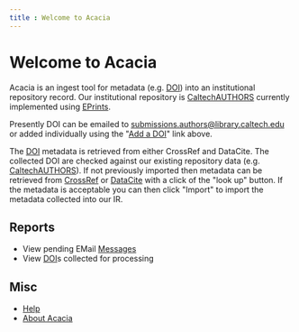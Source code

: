 ```yaml
---
title : Welcome to Acacia
---
```


Welcome to Acacia
=================

Acacia is an ingest tool for metadata (e.g. [DOI](https://doi.org)) into an institutional repository record. Our institutional repository is [CaltechAUTHORS](https://authors.library.caltech.edu) currently implemented using [EPrints](https://eprints.org).

Presently DOI can be emailed to [submissions.authors@library.caltech.edu](mailto:submissions.authors@library.caltech.edu) or added individually using the "[Add a DOI](./add-doi)" link above.

The [DOI](https://doi.org) metadata is retrieved from either CrossRef and DataCite. The collected DOI are checked against our existing repository data (e.g. [CaltechAUTHORS](https://authors.library.caltech.edu)). If not previously imported then metadata can be retrieved from [CrossRef](https://crossref.org) or [DataCite](https://datacite.org) with a click of the "look up" button. If the metadata is acceptable you can then click "Import" to import the metadata collected into our IR.

Reports
-------

- View pending EMail [Messages](./messages/)
- View [DOI](./manage-doi/)s collected for processing

Misc
----

- [Help](./help/)
- [About Acacia](./about)

